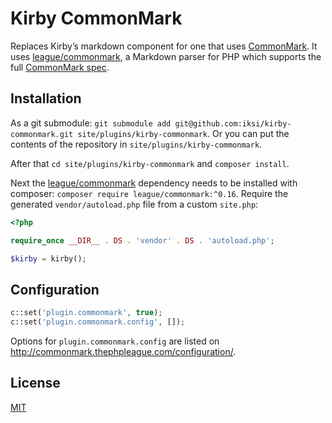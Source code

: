 # Kirby CommonMark

Replaces Kirby’s markdown component for one that uses [CommonMark](http://commonmark.org/). It uses [league/commonmark](http://commonmark.thephpleague.com/), a Markdown parser for PHP which supports the full [CommonMark spec](http://spec.commonmark.org/).

## Installation

As a git submodule: `git submodule add git@github.com:iksi/kirby-commonmark.git site/plugins/kirby-commonmark`. Or you can put the contents of the repository in `site/plugins/kirby-commonmark`.

After that `cd site/plugins/kirby-commonmark` and `composer install`.

Next the [league/commonmark](http://commonmark.thephpleague.com/) dependency needs to be installed with composer: `composer require league/commonmark:^0.16`. Require the generated `vendor/autoload.php` file from a custom `site.php`:

```PHP
<?php

require_once __DIR__ . DS . 'vendor' . DS . 'autoload.php';

$kirby = kirby();
```

## Configuration

```PHP
c::set('plugin.commonmark', true);
c::set('plugin.commonmark.config', []);
```

Options for `plugin.commonmark.config` are listed on <http://commonmark.thephpleague.com/configuration/>.

## License

[MIT](LICENSE.md)